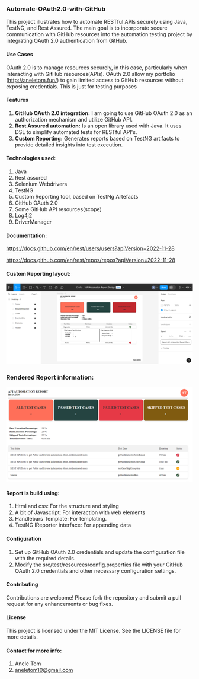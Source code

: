 ### Automate-OAuth2.0-with-GitHub
This project illustrates how to automate RESTful APIs securely using Java, TestNG, and Rest Assured. The main goal is to incorporate secure communication with GitHub resources into the automation testing project by integrating OAuth 2.0 authentication from GitHub.
#### Use Cases
OAuth 2.0 is to manage resources securely, in this case, particularly when interacting with GitHub resources(APIs). OAuth 2.0 allow my portfolio (http://aneletom.fun/) to gain limited access to GitHub resources without exposing credentials. This is just for testing purposes

#### Features
1. **GitHub OAuth 2.0 integration:** I am going to use GitHub OAuth 2.0 as an authorization mechanism and utilize GitHub API.
2. **Rest Assured automation:** Is an open library used with Java. It uses DSL to simplify automated tests for RESTful API's.
3. **Custom Reporting:**  Generates reports based on TestNG artifacts to provide detailed insights into test execution.

#### Technologies used:

1. Java
2. Rest assured
3. Selenium Webdrivers
4. TestNG
5. Custom Reporting tool, based on TestNg Artefacts
6. GitHub OAuth 2.0
7. Some GitHub API resources(scope)
8. Log4j2
9. DriverManager

#### Documentation:
https://docs.github.com/en/rest/users/users?apiVersion=2022-11-28

https://docs.github.com/en/rest/repos/repos?apiVersion=2022-11-28

#### Custom Reporting layout:
![img_1.png](img_1.png)

### Rendered Report information:
![img_4.png](img_4.png)

#### Report is build using:
1. Html and css: For the structure and styling
2. A bit of Javascript: For interaction with web elements
3. Handlebars Template: For templating.
4. TestNG IReporter interface: For appending data

#### Configuration
1. Set up GitHub OAuth 2.0 credentials and update the configuration file with the required details.
2. Modify the src/test/resources/config.properties file with your GitHub OAuth 2.0 credentials and other necessary configuration settings.

#### Contributing
Contributions are welcome! Please fork the repository and submit a pull request for any enhancements or bug fixes.

#### License
This project is licensed under the MIT License. See the LICENSE file for more details.

#### Contact for more info:
1. Anele Tom
2. aneletom10@gmail.com
